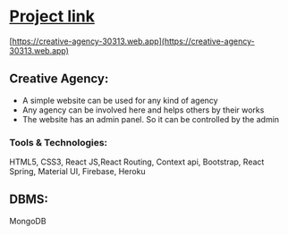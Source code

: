 # [Project link](https://creative-agency-30313.web.app) 

   [https://creative-agency-30313.web.app](https://creative-agency-30313.web.app)
   
## Creative Agency:
  -	A simple website can be used for any kind of agency
  - Any agency can be involved here and helps others by their works
  - The website has an admin panel. So it can be controlled
    by the admin
  
### Tools & Technologies: 
  HTML5, CSS3, React JS,React Routing, Context api, Bootstrap, React Spring, Material UI, Firebase, Heroku                                                                           
## DBMS:
  MongoDB
